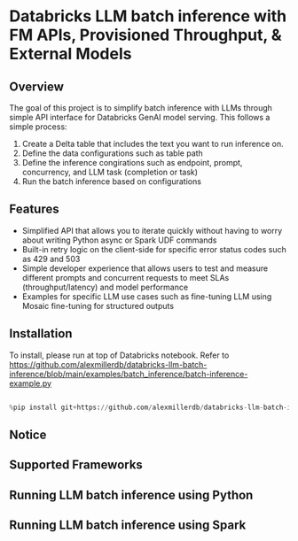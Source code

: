 # Databricks LLM batch inference with FM APIs, Provisioned Throughput, & External Models

## Overview
The goal of this project is to simplify batch inference with LLMs through simple API interface for Databricks GenAI model serving. This follows a simple process:

1. Create a Delta table that includes the text you want to run inference on.
2. Define the data configurations such as table path
3. Define the inference congirations such as endpoint, prompt, concurrency, and LLM task (completion or task)
4. Run the batch inference based on configurations

## Features
- Simplified API that allows you to iterate quickly without having to worry about writing Python async or Spark UDF commands
- Built-in retry logic on the client-side for specific error status codes such as 429 and 503
- Simple developer experience that allows users to test and measure different prompts and concurrent requests to meet SLAs (throughput/latency) and model performance
- Examples for specific LLM use cases such as fine-tuning LLM using Mosaic fine-tuning for structured outputs

## Installation

To install, please run at top of Databricks notebook. Refer to https://github.com/alexmillerdb/databricks-llm-batch-inference/blob/main/examples/batch_inference/batch-inference-example.py 

```python

%pip install git+https://github.com/alexmillerdb/databricks-llm-batch-inference.git

```

## Notice

## Supported Frameworks

## Running LLM batch inference using Python 

## Running LLM batch inference using Spark
